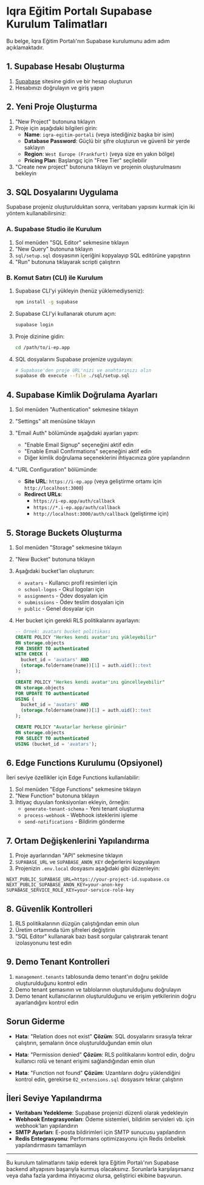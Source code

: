 # Iqra Eğitim Portalı Supabase Kurulum Talimatları

Bu belge, Iqra Eğitim Portalı'nın Supabase kurulumunu adım adım açıklamaktadır.

## 1. Supabase Hesabı Oluşturma

1. [Supabase](https://supabase.com/) sitesine gidin ve bir hesap oluşturun
2. Hesabınızı doğrulayın ve giriş yapın

## 2. Yeni Proje Oluşturma

1. "New Project" butonuna tıklayın
2. Proje için aşağıdaki bilgileri girin:
   - **Name**: `iqra-egitim-portali` (veya istediğiniz başka bir isim)
   - **Database Password**: Güçlü bir şifre oluşturun ve güvenli bir yerde saklayın
   - **Region**: `West Europe (Frankfurt)` (veya size en yakın bölge)
   - **Pricing Plan**: Başlangıç için "Free Tier" seçilebilir
3. "Create new project" butonuna tıklayın ve projenin oluşturulmasını bekleyin

## 3. SQL Dosyalarını Uygulama

Supabase projeniz oluşturulduktan sonra, veritabanı yapısını kurmak için iki yöntem kullanabilirsiniz:

### A. Supabase Studio ile Kurulum

1. Sol menüden "SQL Editor" sekmesine tıklayın
2. "New Query" butonuna tıklayın
3. `sql/setup.sql` dosyasının içeriğini kopyalayıp SQL editörüne yapıştırın
4. "Run" butonuna tıklayarak scripti çalıştırın

### B. Komut Satırı (CLI) ile Kurulum

1. Supabase CLI'yi yükleyin (henüz yüklemediyseniz):
   ```bash
   npm install -g supabase
   ```

2. Supabase CLI'yi kullanarak oturum açın:
   ```bash
   supabase login
   ```

3. Proje dizinine gidin:
   ```bash
   cd /path/to/i-ep.app
   ```

4. SQL dosyalarını Supabase projenize uygulayın:
   ```bash
   # Supabase'den proje URL'nizi ve anahtarınızı alın
   supabase db execute --file ./sql/setup.sql
   ```

## 4. Supabase Kimlik Doğrulama Ayarları

1. Sol menüden "Authentication" sekmesine tıklayın
2. "Settings" alt menüsüne tıklayın
3. "Email Auth" bölümünde aşağıdaki ayarları yapın:
   - "Enable Email Signup" seçeneğini aktif edin
   - "Enable Email Confirmations" seçeneğini aktif edin
   - Diğer kimlik doğrulama seçeneklerini ihtiyacınıza göre yapılandırın

4. "URL Configuration" bölümünde:
   - **Site URL**: `https://i-ep.app` (veya geliştirme ortamı için `http://localhost:3000`)
   - **Redirect URLs**: 
     - `https://i-ep.app/auth/callback`
     - `https://*.i-ep.app/auth/callback`
     - `http://localhost:3000/auth/callback` (geliştirme için)

## 5. Storage Buckets Oluşturma

1. Sol menüden "Storage" sekmesine tıklayın
2. "New Bucket" butonuna tıklayın
3. Aşağıdaki bucket'ları oluşturun:
   - `avatars` - Kullanıcı profil resimleri için
   - `school-logos` - Okul logoları için
   - `assignments` - Ödev dosyaları için
   - `submissions` - Ödev teslim dosyaları için
   - `public` - Genel dosyalar için

4. Her bucket için gerekli RLS politikalarını ayarlayın:
   ```sql
   -- Örnek: avatars bucket politikası
   CREATE POLICY "Herkes kendi avatar'ını yükleyebilir"
   ON storage.objects
   FOR INSERT TO authenticated
   WITH CHECK (
     bucket_id = 'avatars' AND
     (storage.foldername(name))[1] = auth.uid()::text
   );
   
   CREATE POLICY "Herkes kendi avatar'ını güncelleyebilir"
   ON storage.objects
   FOR UPDATE TO authenticated
   USING (
     bucket_id = 'avatars' AND
     (storage.foldername(name))[1] = auth.uid()::text
   );
   
   CREATE POLICY "Avatarlar herkese görünür"
   ON storage.objects
   FOR SELECT TO authenticated
   USING (bucket_id = 'avatars');
   ```

## 6. Edge Functions Kurulumu (Opsiyonel)

İleri seviye özellikler için Edge Functions kullanılabilir:

1. Sol menüden "Edge Functions" sekmesine tıklayın
2. "New Function" butonuna tıklayın
3. İhtiyaç duyulan fonksiyonları ekleyin, örneğin:
   - `generate-tenant-schema` - Yeni tenant oluşturma
   - `process-webhook` - Webhook isteklerini işleme
   - `send-notifications` - Bildirim gönderme

## 7. Ortam Değişkenlerini Yapılandırma

1. Proje ayarlarından "API" sekmesine tıklayın 
2. `SUPABASE_URL` ve `SUPABASE_ANON_KEY` değerlerini kopyalayın
3. Projenizin `.env.local` dosyasını aşağıdaki gibi düzenleyin:

```
NEXT_PUBLIC_SUPABASE_URL=https://your-project-id.supabase.co
NEXT_PUBLIC_SUPABASE_ANON_KEY=your-anon-key
SUPABASE_SERVICE_ROLE_KEY=your-service-role-key
```

## 8. Güvenlik Kontrolleri

1. RLS politikalarının düzgün çalıştığından emin olun
2. Üretim ortamında tüm şifreleri değiştirin
3. "SQL Editor" kullanarak bazı basit sorgular çalıştırarak tenant izolasyonunu test edin

## 9. Demo Tenant Kontrolleri

1. `management.tenants` tablosunda demo tenant'ın doğru şekilde oluşturulduğunu kontrol edin
2. Demo tenant şemasının ve tablolarının oluşturulduğunu doğrulayın
3. Demo tenant kullanıcılarının oluşturulduğunu ve erişim yetkilerinin doğru ayarlandığını kontrol edin

## Sorun Giderme

- **Hata**: "Relation does not exist" 
  **Çözüm**: SQL dosyalarını sırasıyla tekrar çalıştırın, şemaların önce oluşturulduğundan emin olun

- **Hata**: "Permission denied" 
  **Çözüm**: RLS politikalarını kontrol edin, doğru kullanıcı rolü ve tenant erişimi sağlandığından emin olun

- **Hata**: "Function not found" 
  **Çözüm**: Uzantıların doğru yüklendiğini kontrol edin, gerekirse `02_extensions.sql` dosyasını tekrar çalıştırın

## İleri Seviye Yapılandırma

- **Veritabanı Yedekleme**: Supabase projenizi düzenli olarak yedekleyin
- **Webhook Entegrasyonları**: Ödeme sistemleri, bildirim servisleri vb. için webhook'ları yapılandırın
- **SMTP Ayarları**: E-posta bildirimleri için SMTP sunucusu yapılandırın
- **Redis Entegrasyonu**: Performans optimizasyonu için Redis önbellek yapılandırmasını tamamlayın

---

Bu kurulum talimatlarını takip ederek Iqra Eğitim Portalı'nın Supabase backend altyapısını başarıyla kurmuş olacaksınız. Sorunlarla karşılaşırsanız veya daha fazla yardıma ihtiyacınız olursa, geliştirici ekibine başvurun. 